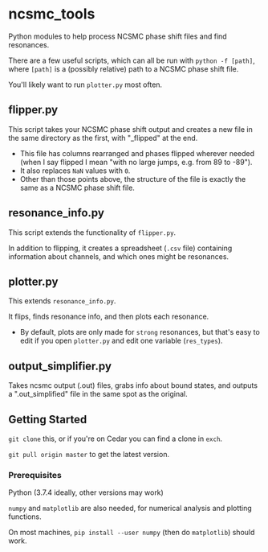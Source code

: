 # ncsmc_tools

Python modules to help process NCSMC phase shift files and find resonances.

There are a few useful scripts, which can all be run with `python -f [path]`,
where `[path]` is a (possibly relative) path to a NCSMC phase shift file.

You'll likely want to run `plotter.py` most often.

## flipper.py

This script takes your NCSMC phase shift output and creates a new file
in the same directory as the first, with "_flipped" at the end.

- This file has columns rearranged and phases flipped wherever needed
  (when I say flipped I mean "with no large jumps, e.g. from 89 to -89").
- It also replaces `NaN` values with `0`.
- Other than those points above, the structure of the file is exactly the same
  as a NCSMC phase shift file.

## resonance_info.py

This script extends the functionality of `flipper.py`.

In addition to flipping, it creates a spreadsheet (`.csv` file) containing
information about channels, and which ones might be resonances.

## plotter.py

This extends `resonance_info.py`.

It flips, finds resonance info, and then plots each resonance.

- By default, plots are only made for `strong` resonances, 
  but that's easy to edit if you open `plotter.py` and edit one variable
  (`res_types`).

## output_simplifier.py

Takes ncsmc output (.out) files, grabs info about bound states,
and outputs a ".out_simplified" file in the same spot as the original.

## Getting Started

`git clone` this, or if you're on Cedar you can find a clone in `exch`.

`git pull origin master` to get the latest version. 


### Prerequisites

Python (3.7.4 ideally, other versions may work)

`numpy` and `matplotlib` are also needed, for numerical analysis and plotting functions.

On most machines, `pip install --user numpy` (then do `matplotlib`) should work.
